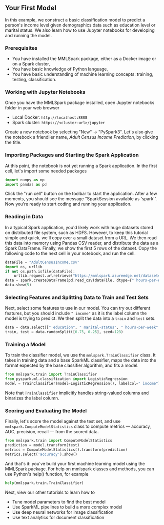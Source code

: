 ## Your First Model

In this example, we construct a basic classification model to predict a person's
income level given demographics data such as education level or marital status.
We also learn how to use Jupyter notebooks for developing and running the model.


### Prerequisites

* You have installed the MMLSpark package, either as a Docker image or on a
  Spark cluster,
* You have basic knowledge of Python language,
* You have basic understanding of machine learning concepts: training, testing,
  classification.


### Working with Jupyter Notebooks

Once you have the MMLSpark package installed, open Jupyter notebooks folder in
your web browser

* Local Docker: `http://localhost:8888`
* Spark cluster: `https://<cluster-url>/jupyter`

Create a new notebook by selecting "New" -> "PySpark3".  Let's also give the
notebook a friendlier name, *Adult Census Income Prediction*, by clicking the
title.


### Importing Packages and Starting the Spark Application

At this point, the notebook is not yet running a Spark application.  In the
first cell, let's import some needed packages

   ```python
   import numpy as np
   import pandas as pd
   ```

Click the "run cell" button on the toolbar to start the application.  After a
few moments, you should see the message "SparkSession available as 'spark'".
Now you're ready to start coding and running your application.


### Reading in Data

In a typical Spark application, you'd likely work with huge datasets stored on
distributed file system, such as HDFS.  However, to keep this tutorial simple
and quick, we'll copy over a small dataset from a URL.  We then read this data
into memory using Pandas CSV reader, and distribute the data as a Spark
DataFrame.  Finally, we show the first 5 rows of the dataset. Copy the following
code to the next cell in your notebook, and run the cell.

   ```python
   dataFile = "AdultCensusIncome.csv"
   import os, urllib
   if not os.path.isfile(dataFile):
       urllib.request.urlretrieve("https://mmlspark.azureedge.net/datasets/" + dataFile, dataFile)
   data = spark.createDataFrame(pd.read_csv(dataFile, dtype={" hours-per-week": np.float64}))
   data.show(5)
   ```


### Selecting Features and Splitting Data to Train and Test Sets

Next, select some features to use in our model.  You can try out different
features, but you should include `" income"` as it is the label column the model
is trying to predict.  We then split the data into a `train` and `test` sets.

   ```python
   data = data.select([" education", " marital-status", " hours-per-week", " income"])
   train, test = data.randomSplit([0.75, 0.25], seed=123)
   ```


### Training a Model

To train the classifier model, we use the `mmlspark.TrainClassifier` class.  It
takes in training data and a base SparkML classifier, maps the data into the
format expected by the base classifier algorithm, and fits a model.

   ```python
   from mmlspark.train import TrainClassifier
   from pyspark.ml.classification import LogisticRegression
   model = TrainClassifier(model=LogisticRegression(), labelCol=" income").fit(train)
   ```

Note that `TrainClassifier` implicitly handles string-valued columns and
binarizes the label column.


### Scoring and Evaluating the Model

Finally, let's score the model against the test set, and use
`mmlspark.ComputeModelStatistics` class to compute metrics — accuracy, AUC,
precision, recall — from the scored data.

   ```python
   from mmlspark.train import ComputeModelStatistics
   prediction = model.transform(test)
   metrics = ComputeModelStatistics().transform(prediction)
   metrics.select('accuracy').show()
   ```

And that's it: you've build your first machine learning model using the MMLSpark
package.  For help on mmlspark classes and methods, you can use Python's help()
function, for example

   ```python
   help(mmlspark.train.TrainClassifier)
   ```

Next, view our other tutorials to learn how to
* Tune model parameters to find the best model
* Use SparkML pipelines to build a more complex model
* Use deep neural networks for image classification
* Use text analytics for document classification
